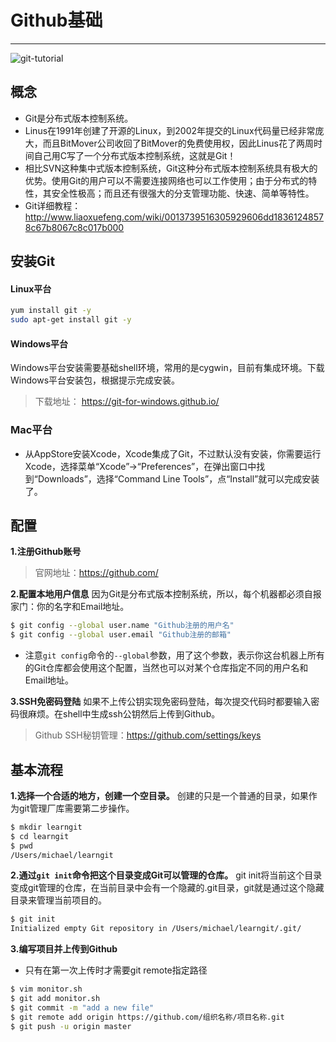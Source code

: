 # Github基础
---
![git-tutorial](http://www.liaoxuefeng.com/files/attachments/0013848605496402772ffdb6ab448deb7eef7baa124171b000/0)

## 概念
- Git是分布式版本控制系统。   
- Linus在1991年创建了开源的Linux，到2002年提交的Linux代码量已经非常庞大，而且BitMover公司收回了BitMover的免费使用权，因此Linus花了两周时间自己用C写了一个分布式版本控制系统，这就是Git！
- 相比SVN这种集中式版本控制系统，Git这种分布式版本控制系统具有极大的优势。使用Git的用户可以不需要连接网络也可以工作使用；由于分布式的特性，其安全性极高；而且还有很强大的分支管理功能、快速、简单等特性。
- Git详细教程：http://www.liaoxuefeng.com/wiki/0013739516305929606dd18361248578c67b8067c8c017b000

## 安装Git
#### Linux平台
```bash
yum install git -y
sudo apt-get install git -y
```
#### Windows平台
Windows平台安装需要基础shell环境，常用的是cygwin，目前有集成环境。下载Windows平台安装包，根据提示完成安装。
> 下载地址： https://git-for-windows.github.io/

### Mac平台
- 从AppStore安装Xcode，Xcode集成了Git，不过默认没有安装，你需要运行Xcode，选择菜单“Xcode”->“Preferences”，在弹出窗口中找到“Downloads”，选择“Command Line Tools”，点“Install”就可以完成安装了。

## 配置
**1.注册Github账号**
> 官网地址：https://github.com/   

**2.配置本地用户信息**
因为Git是分布式版本控制系统，所以，每个机器都必须自报家门：你的名字和Email地址。
```bash
$ git config --global user.name "Github注册的用户名"
$ git config --global user.email "Github注册的邮箱"
```
- 注意`git config`命令的`--global`参数，用了这个参数，表示你这台机器上所有的Git仓库都会使用这个配置，当然也可以对某个仓库指定不同的用户名和Email地址。

**3.SSH免密码登陆**
如果不上传公钥实现免密码登陆，每次提交代码时都要输入密码很麻烦。在shell中生成ssh公钥然后上传到Github。
> Github SSH秘钥管理：https://github.com/settings/keys

## 基本流程
**1.选择一个合适的地方，创建一个空目录。**
创建的只是一个普通的目录，如果作为git管理厂库需要第二步操作。
```bash
$ mkdir learngit
$ cd learngit
$ pwd
/Users/michael/learngit
```
**2.通过`git init`命令把这个目录变成Git可以管理的仓库。**
git init将当前这个目录变成git管理的仓库，在当前目录中会有一个隐藏的.git目录，git就是通过这个隐藏目录来管理当前项目的。
```bash
$ git init
Initialized empty Git repository in /Users/michael/learngit/.git/
```
**3.编写项目并上传到Github**
- 只有在第一次上传时才需要git remote指定路径
```bash
$ vim monitor.sh
$ git add monitor.sh
$ git commit -m "add a new file"
$ git remote add origin https://github.com/组织名称/项目名称.git
$ git push -u origin master
```

